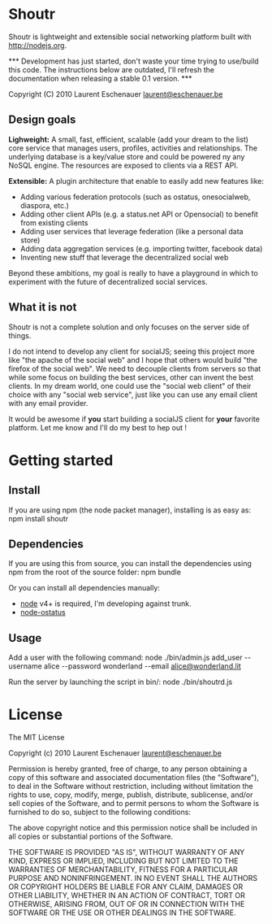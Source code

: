 Shoutr
======

Shoutr is lightweight and extensible social networking platform built with <http://nodejs.org>.

*** Development has just started, don't waste your time trying to use/build this code. The instructions below are outdated, I'll refresh the documentation when releasing a stable 0.1 version. ***

Copyright (C) 2010 Laurent Eschenauer <laurent@eschenauer.be>

Design goals
------------

**Lighweight:** A small, fast, efficient, scalable (add your dream to the list) core service that manages users, profiles, activities and relationships. The underlying database is a key/value store and could be powered ny any NoSQL engine. The resources are exposed to clients via a REST API. 

**Extensible:** A plugin architecture that enable to easily add new features like:

*  Adding various federation protocols (such as ostatus, onesocialweb, diaspora, etc.)
*  Adding other client APIs (e.g. a status.net API or Opensocial) to benefit from existing clients
*  Adding user services that leverage federation (like a personal data store)
*  Adding data aggregation services (e.g. importing twitter, facebook data)
*  Inventing new stuff that leverage the decentralized social web

Beyond these ambitions, my goal is really to have a playground in which to experiment with the future of decentralized social services.

What it is not
--------------

Shoutr is not a complete solution and only focuses on the server side of things.

I do not intend to develop any client for socialJS; seeing this project more like "the apache of the social web" and I hope that others would build "the firefox of the social web". We need to decouple clients from servers so that while some focus on building the best services, other can invent the best clients. In my dream world, one could use the "social web client" of their choice with any "social web service", just like you can use any email client with any email provider.

It would be awesome if **you** start building a socialJS client for **your** favorite platform. Let me know and I'll do my best to hep out ! 
 

Getting started
===============

Install
-------

If you are using npm (the node packet manager), installing is as easy as:
    npm install shoutr


Dependencies
------------

If you are using this from source, you can install the dependencies using npm from the root of the source folder:
    npm bundle

Or you can install all dependencies manually:
- [node](http://nodejs.org/) v4+ is required, I'm developing against trunk.
- [node-ostatus](http://github.com/eschnou/node-ostatus/)

Usage
-----

Add a user with the following command:
    node ./bin/admin.js add_user --username alice --password wonderland --email alice@wonderland.lit

Run the server by launching the script in bin/:
    node ./bin/shoutrd.js

License
=======

The MIT License

Copyright (c) 2010 Laurent Eschenauer <laurent@eschenauer.be>

Permission is hereby granted, free of charge, to any person obtaining a copy
of this software and associated documentation files (the "Software"), to deal
in the Software without restriction, including without limitation the rights
to use, copy, modify, merge, publish, distribute, sublicense, and/or sell
copies of the Software, and to permit persons to whom the Software is
furnished to do so, subject to the following conditions:

The above copyright notice and this permission notice shall be included in
all copies or substantial portions of the Software.

THE SOFTWARE IS PROVIDED "AS IS", WITHOUT WARRANTY OF ANY KIND, EXPRESS OR
IMPLIED, INCLUDING BUT NOT LIMITED TO THE WARRANTIES OF MERCHANTABILITY,
FITNESS FOR A PARTICULAR PURPOSE AND NONINFRINGEMENT. IN NO EVENT SHALL THE
AUTHORS OR COPYRIGHT HOLDERS BE LIABLE FOR ANY CLAIM, DAMAGES OR OTHER
LIABILITY, WHETHER IN AN ACTION OF CONTRACT, TORT OR OTHERWISE, ARISING FROM,
OUT OF OR IN CONNECTION WITH THE SOFTWARE OR THE USE OR OTHER DEALINGS IN
THE SOFTWARE.
